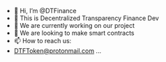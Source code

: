 - 👋 Hi, I’m @DTFinance
- 👀 This is Decentralized Transparency Finance Dev
- 🌱 We are currently working on our project
- 💞️ We are looking to make smart contracts
- 📫 How to reach us:
- DTFToken@protonmail.com ...

<!---
DTFinance/DTFinance is a ✨ special ✨ repository because its `README.md` (this file) appears on your GitHub profile.
You can click the Preview link to take a look at your changes.
--->
